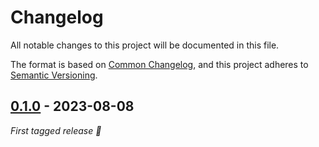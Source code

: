 # Changelog

All notable changes to this project will be documented in this file.

The format is based on [Common Changelog](https://common-changelog.org/), and
this project adheres to
[Semantic Versioning](https://semver.org/spec/v2.0.0.html).

## [0.1.0] - 2023-08-08

_First tagged release 🎉_


[0.1.0]: https://github.com/apibara/dna/releases/tag/sink-postgres/v0.1.0
